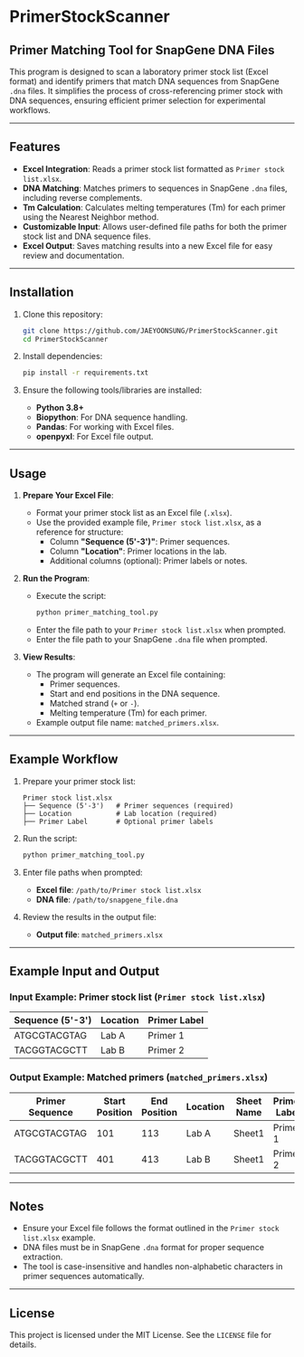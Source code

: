 # PrimerStockScanner
## Primer Matching Tool for SnapGene DNA Files
This program is designed to scan a laboratory primer stock list (Excel format) and identify primers that match DNA sequences from SnapGene `.dna` files. It simplifies the process of cross-referencing primer stock with DNA sequences, ensuring efficient primer selection for experimental workflows.

---

## Features
- **Excel Integration**: Reads a primer stock list formatted as `Primer stock list.xlsx`.
- **DNA Matching**: Matches primers to sequences in SnapGene `.dna` files, including reverse complements.
- **Tm Calculation**: Calculates melting temperatures (Tm) for each primer using the Nearest Neighbor method.
- **Customizable Input**: Allows user-defined file paths for both the primer stock list and DNA sequence files.
- **Excel Output**: Saves matching results into a new Excel file for easy review and documentation.

---

## Installation

1. Clone this repository:
   ```bash
   git clone https://github.com/JAEYOONSUNG/PrimerStockScanner.git
   cd PrimerStockScanner
   ```

2. Install dependencies:
   ```bash
   pip install -r requirements.txt
   ```

3. Ensure the following tools/libraries are installed:
   - **Python 3.8+**
   - **Biopython**: For DNA sequence handling.
   - **Pandas**: For working with Excel files.
   - **openpyxl**: For Excel file output.

---

## Usage

1. **Prepare Your Excel File**:
   - Format your primer stock list as an Excel file (`.xlsx`).
   - Use the provided example file, `Primer stock list.xlsx`, as a reference for structure:
     - Column **"Sequence (5'-3')"**: Primer sequences.
     - Column **"Location"**: Primer locations in the lab.
     - Additional columns (optional): Primer labels or notes.

2. **Run the Program**:
   - Execute the script:
     ```bash
     python primer_matching_tool.py
     ```
   - Enter the file path to your `Primer stock list.xlsx` when prompted.
   - Enter the file path to your SnapGene `.dna` file when prompted.

3. **View Results**:
   - The program will generate an Excel file containing:
     - Primer sequences.
     - Start and end positions in the DNA sequence.
     - Matched strand (`+` or `-`).
     - Melting temperature (Tm) for each primer.
   - Example output file name: `matched_primers.xlsx`.

---

## Example Workflow

1. Prepare your primer stock list:
   ```text
   Primer stock list.xlsx
   ├── Sequence (5'-3')   # Primer sequences (required)
   ├── Location           # Lab location (required)
   ├── Primer Label       # Optional primer labels
   ```

2. Run the script:
   ```bash
   python primer_matching_tool.py
   ```

3. Enter file paths when prompted:
   - **Excel file**: `/path/to/Primer stock list.xlsx`
   - **DNA file**: `/path/to/snapgene_file.dna`

4. Review the results in the output file:
   - **Output file**: `matched_primers.xlsx`

---

## Example Input and Output

### Input Example: Primer stock list (`Primer stock list.xlsx`)
| Sequence (5'-3') | Location | Primer Label |
|------------------|----------|--------------|
| ATGCGTACGTAG     | Lab A    | Primer 1     |
| TACGGTACGCTT     | Lab B    | Primer 2     |

### Output Example: Matched primers (`matched_primers.xlsx`)
| Primer Sequence | Start Position | End Position | Location | Sheet Name | Primer Label | Strand | Tm   |
|-----------------|----------------|--------------|----------|------------|--------------|-------|------|
| ATGCGTACGTAG    | 101            | 113          | Lab A    | Sheet1     | Primer 1     | +     | 62.5 |
| TACGGTACGCTT    | 401            | 413          | Lab B    | Sheet1     | Primer 2     | -     | 58.3 |

---

## Notes

- Ensure your Excel file follows the format outlined in the `Primer stock list.xlsx` example.
- DNA files must be in SnapGene `.dna` format for proper sequence extraction.
- The tool is case-insensitive and handles non-alphabetic characters in primer sequences automatically.

---

## License
This project is licensed under the MIT License. See the `LICENSE` file for details.
